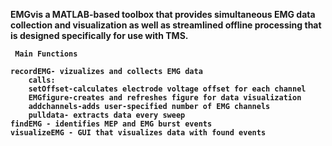 <b> EMGvis
	a MATLAB-based toolbox that provides simultaneous EMG data collection and visualization as well as streamlined offline 	processing that is designed specifically for use with TMS.
	
	 Main Functions
	
	recordEMG- vizualizes and collects EMG data
		calls:
		setOffset-calculates electrode voltage offset for each channel
		EMGfigure-creates and refreshes figure for data visualization
		addchannels-adds user-specified number of EMG channels 
		pulldata- extracts data every sweep
	findEMG - identifies MEP and EMG burst events
	visualizeEMG - GUI that visualizes data with found events
